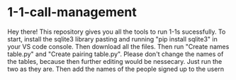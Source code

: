 # 1-1-call-management
Hey there! This repository gives you all the tools to run 1-1s sucessfully.
To start, install the sqlite3 library pasting and running "pip install sqlite3" in your VS code console.
Then download all the files.
Then run "Create names table.py" and "Create pairing table.py". Please don't change the names of the tables, because then further editing would be nessecary. Just run the two as they are.
Then add the names of the people signed up to the usern
